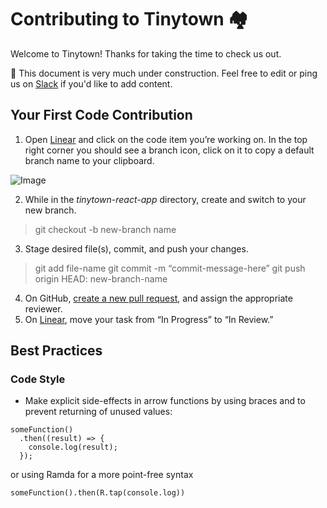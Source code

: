# Contributing to Tinytown 🏘️

Welcome to Tinytown! Thanks for taking the time to check us out. 

🚧 This document is very much under construction. Feel free to edit or ping us on [Slack](https://tinytownhq.slack.com/archives/C013BMG6LV9) if you'd like to add content.

## Your First Code Contribution ##

1. Open [Linear](https://linear.app/tinytown/team/TIN/board) and click on the code item you’re working on. In the top right corner you should see a branch icon, click on it to copy a default branch name to your clipboard.

![Image](https://i.imgur.com/rRV1lja.png)

2. While in the *tinytown-react-app* directory, create and switch to your new branch.

> git checkout -b new-branch name

3. Stage desired file(s), commit, and push your changes.

> git add file-name 
> git commit -m “commit-message-here”
> git push origin HEAD: new-branch-name

4. On GitHub, [create a new pull request](https://yangsu.github.io/pull-request-tutorial/), and assign the appropriate reviewer.
5. On [Linear](https://linear.app/tinytown/team/TIN/board), move your task from “In Progress” to “In Review.”

## Best Practices ##

### Code Style ###
* Make explicit side-effects in arrow functions by using braces and to prevent returning of unused values:
```
someFunction()
  .then((result) => {
    console.log(result);
  });
```
or using Ramda for a more point-free syntax
```
someFunction().then(R.tap(console.log))
```
